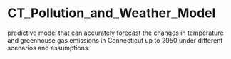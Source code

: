# CT_Pollution_and_Weather_Model
predictive model that can accurately forecast the changes in temperature and greenhouse gas emissions in Connecticut up to 2050 under different scenarios and assumptions.

